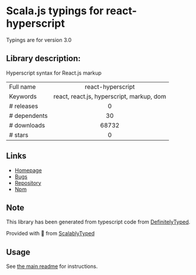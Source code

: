 
# Scala.js typings for react-hyperscript

Typings are for version 3.0

## Library description:
Hyperscript syntax for React.js markup

|                    |                 |
| ------------------ | :-------------: |
| Full name          | react-hyperscript |
| Keywords           | react, react.js, hyperscript, markup, dom |
| # releases         | 0 |
| # dependents       | 30 |
| # downloads        | 68732 |
| # stars            | 0 |

## Links
- [Homepage](https://github.com/mlmorg/react-hyperscript)
- [Bugs](https://github.com/mlmorg/react-hyperscript/issues)
- [Repository](https://github.com/mlmorg/react-hyperscript)
- [Npm](https://www.npmjs.com/package/react-hyperscript)
    


## Note
This library has been generated from typescript code from [DefinitelyTyped](https://definitelytyped.org).

Provided with :purple_heart: from [ScalablyTyped](https://github.com/oyvindberg/ScalablyTyped)

## Usage
See [the main readme](../../readme.md) for instructions.


